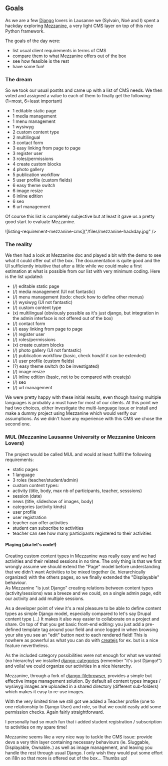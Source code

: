 ## Goals
As we are a few [Django](https://www.djangoproject.com/) lovers in Lausanne we (Sylvain, Noé and I) spent a hackday exploring [Mezzanine](http://mezzanine.jupo.org/), a very light CMS layer on top of this nice Python framework.

The goals of the day were:

* list usual client requirements in terms of CMS
* compare them to what Mezzanine offers out of the box
* see how feasible is the rest
* have some fun!

### The dream

So we took our usual postits and came up with a list of CMS needs. We then voted and assigned a value to each of them to finally get the following: (1=most, 6=least important)

* 1 editable static page
* 1 media management
* 1 menu management
* 1 wysiwyg
* 2 custom content type
* 2 multilingual
* 3 contact form
* 3 easy linking from page to page
* 3 register user
* 3 roles/permissions
* 4 create custom blocks
* 4 photo gallery
* 5 publication workflow
* 5 user profile (custom fields)
* 6 easy theme switch
* 6 image resize
* 6 inline edition
* 6 seo
* 6 url management

Of course this list is completely subjective but at least it gave us a pretty good start to evaluate Mezzanine.

![listing-requirement-mezzanine-cms]("/files/mezzanine-hackday.jpg" />

### The reality

We then had a look at Mezzanine doc and played a bit with the demo to see what it could offer out of the box. The documentation is quite good and the UI sufficiently intuitive that after a little while we could make a first estimation at what is possible from our list with very minimum coding. Here is the list updated:

* (/) editable static page
* (/) media management (UI not fantastic)
* (/) menu management (todo: check how to define other menus)
* (/) wysiwyg (UI not fantastic)
* (/) custom content type
* (x) multilingual (obviously possible as it's just django, but integration in the admin interface is not offered out of the box)
* (/) contact form
* (/) easy linking from page to page
* (/) register user
* (/) roles/permissions
* (x) create custom blocks
* (/) photo gallery (UI not fantastic)
* (/) publication workflow (basic, check how/if it can be extended)
* (/) user profile (custom fields)
* (?) easy theme switch (to be investigated)
* (/) image resize
* (/) inline edition (basic, not to be compared with createjs)
* (/) seo
* (/) url management

We were pretty happy with these initial results, even though having multiple languages is probably a must have for most of our clients.
At this point we had two choices, either investigate the multi-language issue or install and make a dummy project using Mezzanine which would verify our assumptions.
As we didn't have any experience with this CMS we chose the second one.

### MUL (Mezzanine Lausanne University or Mezzanine Unicorn Lovers)

The project would be called MUL and would at least fullfil the following requirements:

* static pages
* 1 language
* 3 roles (teacher/student/admin)
* custom content types:
 * activity (title, body, max nb of participants, teacher, sesssions)
 * session (date)
 * news (title, slideshow of images, body)
* categories (activity kinds)
* user profile
* user registration
* teacher can offer activities
* student can subscribe to activities
* teacher can see how many participants registered to their activities

#### Playing (aka let's code!)

Creating custom content types in Mezzanine was really easy and we had activities and their related sessions in no time. The only thing is that we first wrongly assume we should extend the "Page" model before understanding that we didn't want Activities to be mixed together (ie. hierarchically organized) with the others pages, so we finally extended the "Displayable" behaviour.  
As Mezzanine "is just Django" creating relations between content types (activity/sessions) was a breeze and we could, on a single admin page, edit our activity and add multiple sessions.

As a developer point of view it's a real pleasure to be able to define content types as simple Django model, especially compared to let's say Drupal content type (...) It makes it also way easier to collaborate on a project and share.
On top of that you get basic front-end editing: you just add a pre-defined template tag around your field and once logged in when browsing your site you see an "edit" button next to each rendered field! This is nowhere as powerful as what you can do with [createjs](http://www.createjs.com/#!/CreateJS) for ex. but is a nice feature nevertheless.

As the included category possibilities were not enough for what we wanted (no hierarchy) we installed [django-categories](https://github.com/callowayproject/django-categories) (remember "it's just Django!") and voila! we could organize our activities in a nice hierarchy.

Mezzanine, through a fork of [django-filebrowser](https://github.com/sehmaschine/django-filebrowser), provides a simple but effective image management solution. By default all content types images / wysiwyg images are uploaded in a shared directory (different sub-folders) which makes it easy to re-use images.

With the very limited time we still got we added a Teacher profile (one to one relationship to Django User) and role, so that we could easily add some permission checks. Again fairly straightforward.

I personally had so much fun that i added student registration / subscription to activities on my spare time!

Mezzanine seems like a very nice way to tackle the CMS issue: provide devs a very thin layer containing necessary behaviours (ie. Sluggable, Displayable, Ownable..) as well as image management, and leaving you handle the rest through usual Django. I only wish they would put some effort on i18n so that more is offered out of the box...
Thumbs up!
